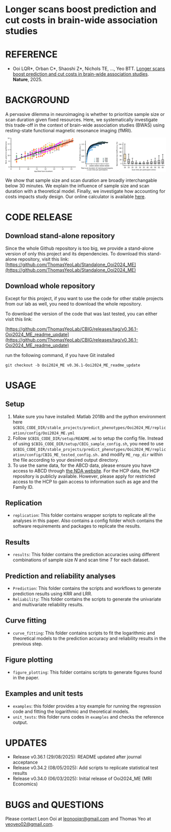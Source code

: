 # Longer scans boost prediction and cut costs in brain-wide association studies
# REFERENCE
* Ooi LQR*, Orban C*, Shaoshi Z*, Nichols TE, ..., Yeo BTT. [Longer scans boost prediction and cut costs in brain-wide association studies](https://www.nature.com/articles/s41586-025-09250-1). **Nature**, 2025.  

# BACKGROUND
A pervasive dilemma in neuroimaging is whether to prioritize sample size or scan duration given fixed resources. Here, we systematically investigate this trade-off in the context of brain-wide association studies (BWAS) using resting-state functional magnetic resonance imaging (fMRI). 

![MRI Economics Figures](./readme_figures/README_Figure.png)

We show that sample size and scan duration are broadly interchangable below 30 minutes. We explain the influence of sample size and scan duration with a theoretical model. Finally, we investigate how accounting for costs impacts study design.
Our online calculator is available [here](https://thomasyeolab.github.io/OptimalScanTimeCalculator/index.html).

# CODE RELEASE
## Download stand-alone repository
Since the whole Github repository is too big, we provide a stand-alone version of only this project and its dependencies. 
To download this stand-alone repository, visit this link: [https://github.com/ThomasYeoLab/Standalone_Ooi2024_ME](https://github.com/ThomasYeoLab/Standalone_Ooi2024_ME)

## Download whole repository
Except for this project, if you want to use the code for other stable projects from our lab as well, you need to download the whole repository.

To download the version of the code that was last tested, you can either visit this link: 

[https://github.com/ThomasYeoLab/CBIG/releases/tag/v0.36.1-Ooi2024_ME_readme_update](https://github.com/ThomasYeoLab/CBIG/releases/tag/v0.36.1-Ooi2024_ME_readme_update)

run the following command, if you have Git installed

```
git checkout -b Ooi2024_ME v0.36.1-Ooi2024_ME_readme_update
```

# USAGE
## Setup
1. Make sure you have installed: Matlab 2018b and the python environment here `$CBIG_CODE_DIR/stable_projects/predict_phenotypes/Ooi2024_ME/replication/config/Ooi2024_ME.yml`
2. Follow `$CBIG_CODE_DIR/setup/README.md` to setup the config file. Instead of using `$CBIG_CODE_DIR/setup/CBIG_sample_config.sh`, you need to use `$CBIG_CODE_DIR/stable_projects/predict_phenotypes/Ooi2024_ME/replication/config/CBIG_ME_tested_config.sh.` and modify `ME_rep_dir` within the file according to your desired output directory.
3. To use the same data, for the ABCD data, please ensure you have access to ABCD through [the NDA website](dx.doi.org/10.15154/1528763). For the HCP data, the HCP repository is publicly available. However, please apply for restricted access to the HCP to gain access to information such as age and the Family ID.


## Replication
* `replication`: This folder contains wrapper scripts to replicate all the analyses in this paper. Also contains a config folder which contains the software requirements and packages to replicate the results.

## Results
* `results`: This folder contains the prediction accuracies using different combinations of sample size *N* and scan time *T* for each dataset.

## Prediction and reliability analyses
* `Prediction`: This folder contains the scripts and workflows to generate prediction results using KRR and LRR.
* `Reliability`: This folder contains the scripts to generate the univariate and multivariate reliability results.

## Curve fitting
* `curve_fitting`: This folder contains scripts to fit the logarithmic and theoretical models to the prediction accuracy and reliability results in the previous step.

## Figure plotting
* `figure_plotting`: This folder contains scripts to generate figures found in the paper.

## Examples and unit tests
* `examples`: this folder provides a toy example for running the regression code and fitting the logarithmic and theoretical models.
* `unit_tests`: this folder runs codes in `examples` and checks the reference output.

# UPDATES
* Release v0.36.1 (29/08/2025): README updated after journal acceptance
* Release v0.34.2 (08/05/2025): Add scripts to replicate statistical test results
* Release v0.34.0 (06/03/2025): Initial release of Ooi2024_ME (MRI Economics)

# BUGS and QUESTIONS
Please contact Leon Ooi at leonooiqr@gmail.com and Thomas Yeo at yeoyeo02@gmail.com.
